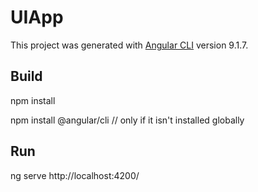 # UIApp

This project was generated with [Angular CLI](https://github.com/angular/angular-cli) version 9.1.7.

## Build

npm install

npm install @angular/cli
// only if it isn't installed globally

## Run

ng serve
http://localhost:4200/
